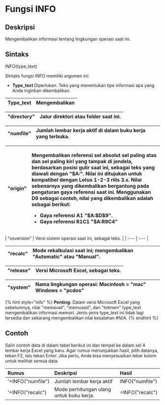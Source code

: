 # Fungsi INFO

## Deskripsi

Mengembalikan informasi tentang lingkungan operasi saat ini.

## Sintaks

INFO\(type\_text\)

Sintaks fungsi INFO memiliki argumen ini:

* **Type\_text**    Diperlukan. Teks yang menentukan tipe informasi apa yang Anda inginkan dikembalikan.

|  **Type\_text** |  **Mengembalikan** |
| :--- | :--- |


| "directory" | Jalur direktori atau folder saat ini. |
| :--- | :--- |


| "numfile" | Jumlah lembar kerja aktif di dalam buku kerja yang terbuka. |
| :--- | :--- |


<table>
  <thead>
    <tr>
      <th style="text-align:left">&quot;origin&quot;</th>
      <th style="text-align:left">
        <p>Mengembalikan referensi sel absolut sel paling atas dan sel paling kiri
          yang tampak di jendela, berdasarkan posisi gulir saat ini, sebagai teks
          yang diawali dengan &quot;$A:&quot;. Nilai ini ditujukan untuk kompatibel
          dengan Lotus 1-2-3 rilis 3.x. Nilai sebenarnya yang dikembalikan bergantung
          pada pengaturan gaya referensi saat ini. Menggunakan D9 sebagai contoh,
          nilai yang dikembalikan adalah sebagai berikut:</p>
        <ul>
          <li> <b>Gaya referensi A1</b> &quot;$A:$D$9&quot;.</li>
          <li> <b>Gaya referensi R1C1</b> &quot;$A:R9C4&quot;</li>
        </ul>
      </th>
    </tr>
  </thead>
  <tbody></tbody>
</table>| "osversion" | Versi sistem operasi saat ini, sebagai teks. |
| :--- | :--- |


| "recalc" | Mode rekalkulasi saat ini; mengembalikan "Automatic" atau "Manual". |
| :--- | :--- |


| "release" | Versi Microsoft Excel, sebagai teks. |
| :--- | :--- |


| "system" | Nama lingkungan operasi: Macintosh = "mac" Windows = "pcdos" |
| :--- | :--- |


{% hint style="info" %}
**Penting:** Dalam versi Microsoft Excel yang sebelumnya, nilai "memavail", "memused", dan "totmem" type\_text mengembalikan informasi memori. Jenis-jenis type\_text ini tidak lagi tersedia dan sekarang mengembalikan nilai kesalahan \#N/A.
{% endhint %}

## Contoh

Salin contoh data di dalam tabel berikut ini dan tempel ke dalam sel A lembar kerja Excel yang baru. Agar rumus menunjukkan hasil, pilih datanya, tekan F2, lalu tekan Enter. Jika perlu, Anda bisa menyesuaikan lebar kolom untuk melihat semua data.

| **Rumus** | **Deskripsi** | **Hasil** |
| :--- | :--- | :--- |
| '=INFO\("numfile"\) | Jumlah lembar kerja aktif | INFO\("numfile"\) |
| '=INFO\("recalc"\) | Mode perhitungan ulang untuk buku kerja. | =INFO\("recalc"\) |

